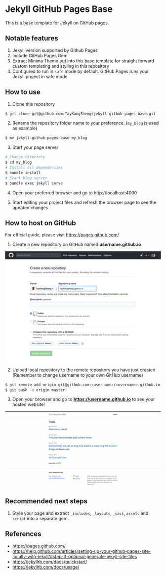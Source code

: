 # Jekyll GitHub Pages Base

This is a base template for Jekyll on GitHub pages.

## Notable features
1. Jekyll version supported by Github Pages
2. Include GitHub Pages Gem
3. Extract Minima Theme out into this base template for straight forward custom templating and styling in this repository
4. Configured to run in `safe` mode by default. GitHub Pages runs your Jekyll project in safe mode

## How to use

1. Clone this repository
  ```sh
  $ git clone git@github.com:TayKangSheng/jekyll-github-pages-base.git
  ```

2. Rename the repository folder name to your preference. (`my_blog` is used as example)
  ```sh
  $ mv jekyll-github-pages-base my_blog
  ```

3. Start your page server
  ```sh
  # Change directory
  $ cd my_blog
  # Install all dependencies
  $ bundle install
  # Start blog server
  $ bundle exec jekyll serve
  ```

4. Open your preferred browser and go to http://localhost:4000

5. Start editing your project files and refresh the browser page to see the updated changes

## How to host on GitHub

For official guide, please visit https://pages.github.com/

1. Create a new repository on GitHub named **username.github.io**

  ![image one][image_one]

2. Upload local repository to the remote repository you have just created  
  (Remember to change username to your own GitHub username)

  ```sh
  $ git remote add origin git@github.com:<username>/<username>.github.io.git
  $ git push -u origin master
  ```

3. Open your browser and go to **https://username.github.io** to see your hosted website!

  ![image two][image_two]

## Recommended next steps
1. Style your page and extract `_includes`, `_layouts`, `_sass`, `assets` and `script` into a separate gem.

## References
- https://pages.github.com/
- https://help.github.com/articles/setting-up-your-github-pages-site-locally-with-jekyll/#step-3-optional-generate-jekyll-site-files
- https://jekyllrb.com/docs/quickstart/
- https://jekyllrb.com/docs/usage/

[image_one]: https://github.com/TayKangSheng/jekyll-github-pages-base/blob/master/README/README_IMG_1.png
[image_two]: https://github.com/TayKangSheng/jekyll-github-pages-base/blob/master/README/README_IMG_2.png
